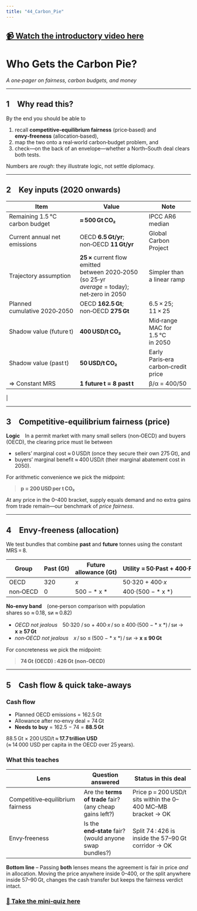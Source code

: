 ```yaml
---
title: "44_Carbon_Pie"
---
```


## [📹 Watch the introductory video here](https://wsdmoodle.waseda.jp/mod/quiz/view.php?id=5169776)
# Who Gets the Carbon Pie?
*A one‑pager on fairness, carbon budgets, and money*

---

## 1 Why read this?
By the end you should be able to
1. recall **competitive‑equilibrium fairness** (price‑based) and **envy‑freeness** (allocation‑based),  
2. map the two onto a real‑world carbon‑budget problem, and  
3. check—on the back of an envelope—whether a North–South deal clears both tests.

Numbers are *rough*: they illustrate logic, not settle diplomacy.

---

## 2 Key inputs (2020 onwards)
| Item | Value | Note |
|------|-------|------|
| Remaining 1.5 °C carbon budget | **≈ 500 Gt CO₂** | IPCC AR6 median |
| Current annual net emissions | OECD **6.5 Gt/yr**; non‑OECD **11 Gt/yr** | Global Carbon Project |
| Trajectory assumption | **25 ×** current flow emitted between 2020‑2050 (so 25‑yr *average* = today); net‑zero in 2050 | Simpler than a linear ramp |
| Planned cumulative 2020‑2050 | OECD **162.5 Gt**; non‑OECD **275 Gt** | 6.5 × 25; 11 × 25 |
| Shadow value (future t) | **400 USD/t CO₂** | Mid‑range MAC for 1.5 °C in 2050 |
| Shadow value (past t) | **50 USD/t CO₂** | Early Paris‑era carbon‑credit price |
| ⇒ Constant MRS | **1 future t = 8 past t** | β/α = 400/50 |
| 

---

## 3 Competitive‑equilibrium fairness (price)
**Logic** In a permit market with many small sellers (non‑OECD) and buyers (OECD), the clearing price must lie between
- sellers’ marginal cost ≈ 0 USD/t (once they secure their own 275 Gt), and
- buyers’ marginal benefit ≈ 400 USD/t (their marginal abatement cost in 2050).

For arithmetic convenience we pick the midpoint:

> **p = 200 USD per t CO₂**

At any price in the 0–400 bracket, supply equals demand and no extra gains from trade remain—our benchmark of *price fairness*.

---

## 4 Envy‑freeness (allocation)
We test bundles that combine **past** and **future** tonnes using the constant MRS = 8.

| Group | Past (Gt) | Future allowance (Gt) | Utility = 50·Past + 400·Future |
|-------|-----------|-----------------------|--------------------------------|
| OECD  | 320 | *x* | 50·320 + 400·*x* |
| non‑OECD | 0 | 500 − * x * | 400·(500 − * x *) |

**No‑envy band** (one‑person comparison with population shares sᴏ ≈ 0.18, sᴎ ≈ 0.82)
- *OECD not jealous* 50·320 / sᴏ + 400·*x* / sᴏ ≥ 400·(500 − * x *) / sᴎ → **x ≥ 57 Gt**
- *non‑OECD not jealous* *x* / sᴏ ≤ (500 − * x *) / sᴎ → **x ≤ 90 Gt**



For concreteness we pick the midpoint:

> **74 Gt (OECD) : 426 Gt (non‑OECD)**

---

## 5 Cash flow & quick take‑aways

### Cash flow
- Planned OECD emissions = 162.5 Gt
- Allowance after no‑envy deal = 74 Gt
- **Needs to buy** = 162.5 − 74 = **88.5 Gt**

88.5 Gt × 200 USD/t ≈ **17.7 trillion USD**  
(≈ 14 000 USD per capita in the OECD over 25 years).

### What this teaches
| Lens | Question answered | Status in this deal |
|------|-------------------|---------------------|
| Competitive‑equilibrium fairness | Are the **terms of trade** fair? (any cheap gains left?) | Price p = 200 USD/t sits within the 0–400 MC–MB bracket → OK |
| Envy‑freeness | Is the **end‑state** fair? (would anyone swap bundles?) | Split 74 : 426 is inside the 57–90 Gt corridor → OK |

**Bottom line** – Passing **both** lenses means the agreement is fair in price *and* in allocation.  Moving the price anywhere inside 0–400, or the split anywhere inside 57–90 Gt, changes the cash transfer but keeps the fairness verdict intact.


### [📝 Take the mini-quiz here](https://wsdmoodle.waseda.jp/mod/quiz/view.php?id=5169776)

